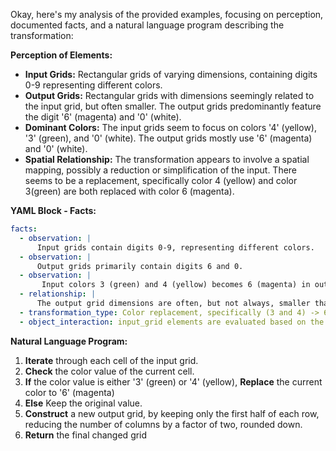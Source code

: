 Okay, here's my analysis of the provided examples, focusing on perception, documented facts, and a natural language program describing the transformation:

**Perception of Elements:**

*   **Input Grids:** Rectangular grids of varying dimensions, containing digits 0-9 representing different colors.
*   **Output Grids:** Rectangular grids with dimensions seemingly related to the input grid, but often smaller. The output grids predominantly feature the digit '6' (magenta) and '0' (white).
*   **Dominant Colors:** The input grids seem to focus on colors '4' (yellow), '3' (green), and '0' (white). The output grids mostly use '6' (magenta) and '0' (white).
*	**Spatial Relationship:** The transformation appears to involve a spatial mapping, possibly a reduction or simplification of the input. There seems to be a replacement, specifically color 4 (yellow) and color 3(green) are both replaced with color 6 (magenta).

**YAML Block - Facts:**


```yaml
facts:
  - observation: |
      Input grids contain digits 0-9, representing different colors.
  - observation: |
      Output grids primarily contain digits 6 and 0.
  - observation: |
       Input colors 3 (green) and 4 (yellow) becomes 6 (magenta) in output
  - relationship: |
      The output grid dimensions are often, but not always, smaller than the input grid dimensions. Seems to consistently be rows x (columns / 2)
  - transformation_type: Color replacement, specifically (3 and 4) -> 6
  - object_interaction: input_grid elements are evaluated based on the grid
```


**Natural Language Program:**

1.  **Iterate** through each cell of the input grid.
2.  **Check** the color value of the current cell.
3.   **If** the color value is either '3' (green) or '4' (yellow),
    **Replace** the current color to '6' (magenta)
4. **Else** Keep the original value.
5.  **Construct** a new output grid, by keeping only the first half of each row, reducing the number of columns by a factor of two, rounded down.
6. **Return** the final changed grid

